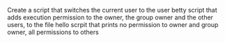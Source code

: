 Create a script that switches the current user to the user betty
script that adds execution permission to the owner, the group owner and the other users, to the file hello
scrpit that prints no permission to owner and group owner, all permissions to others
